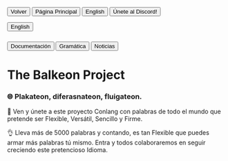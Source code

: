 <button class="button-82-pushable" role="button" onclick="history.back()">
  <span class="button-82-shadow"></span>
  <span class="button-82-edge"></span>
  <span class="button-82-front text">
  Volver
 </span> </button>

<button class="button-82-pushable" role="button" onclick="location.href='../index'">
  <span class="button-82-shadow"></span>
  <span class="button-82-edge"></span>
  <span class="button-82-front text">
  Página Principal
 </span> </button> <button class="button-82-pushable" role="button" onclick="location.href='../en/balkeon'">
  <span class="button-82-shadow"></span>
  <span class="button-82-edge"></span>
  <span class="button-82-front text">
  English
 </span> </button>

<button class="button-82-pushable" role="button" onclick="location.href='https://discord.gg/8NPsyq7rp7'">
  <span class="button-82-shadow"></span>
  <span class="button-82-edge"></span>
  <span class="button-82-front text">
  Únete al Discord!
 </span> </button>


<button class="button-16" role="button" onclick="redirect(' es')">English</button> 

<!-- Link to the external JavaScript file -->
    
<!--<script src="redirect.js"></script>-->

### <button class="button-16" role="button" onclick="location.href='./docs/index'">Documentación</button> <button class="button-16" role="button" onclick="location.href='./grammar/index'">Gramática</button> <button class="button-16" role="button" onclick="location.href='./news/index'">Noticias</button>

# The Balkeon Project

### 🌐 Plakateon, diferasnateon, fluigateon. 

🎉 Ven y únete a este proyecto Conlang con palabras de todo el mundo que pretende ser Flexible, Versátil, Sencillo y Firme.

👌 Lleva más de 5000 palabras y contando, es tan Flexible que puedes armar más palabras tú mismo. Entra y todos colaboraremos en seguir creciendo este pretencioso Idioma.
